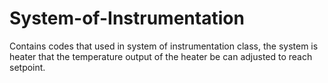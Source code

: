 # System-of-Instrumentation
Contains codes that used in system of instrumentation class, the system is heater that the temperature output of the heater be can adjusted to reach setpoint.
